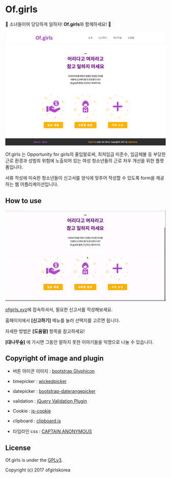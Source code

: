 # Of.girls
🎀 소녀들이여 당당하게 일하자! **Of.girls**와 함께하세요! 🎀

![Of.girls hompage main](screenshot.png)

Of.girls 는 Opportunity for girls의 줄임말로써, 최저임금 미준수, 임금체불 등 
부당한 근로 환경과 성범죄 위험에 노출되어 있는 여성 청소년들의 근로 처우 개선을 위한 플랫폼입니다.

서류 작성에 미숙한 청소년들이 신고서를 양식에 맞추어 작성할 수 있도록 form을 제공하는 웹 어플리케이션입니다.
 



## How to use
![Of.girls demonstration](Of.girls-demonstration.gif)

[ofgirls.xyz](http://ofgirls.xyz)에 접속하셔서, 필요한 신고서를 작성해보세요.

홈페이지에서 **[신고하기]** 메뉴를 눌러 선택지를 고르면 됩니다.

자세한 방법은 **[도움말]** 항목을 참고하세요!

**[대나무숲]** 에 가시면 그동안 말하지 못한 이야기들을 익명으로 나눌 수 있습니다.


## Copyright of image and plugin
* 버튼 아이콘 이미지 : [bootstrap Glyphicon](http://glyphicons.com/)

* timepicker : [wickedpicker](https://github.com/ericjgagnon/wickedpicker)

* datepicker : [bootstrap-daterangepicker](https://github.com/dangrossman/bootstrap-daterangepicker/)

* validation : [jQuery Validation Plugin](https://jqueryvalidation.org/)

* Cookie : [js-cookie](https://github.com/js-cookie/js-cookie)

* clipboard : [clipboard.js](https://github.com/zenorocha/clipboard.js/)

* 타임라인 css : [CAPTAIN ANONYMOUS](https://codepen.io/)



## License
Of.girls is under the [GPLv3](LICENSE).

Copyright (c) 2017 ofgirlskorea

